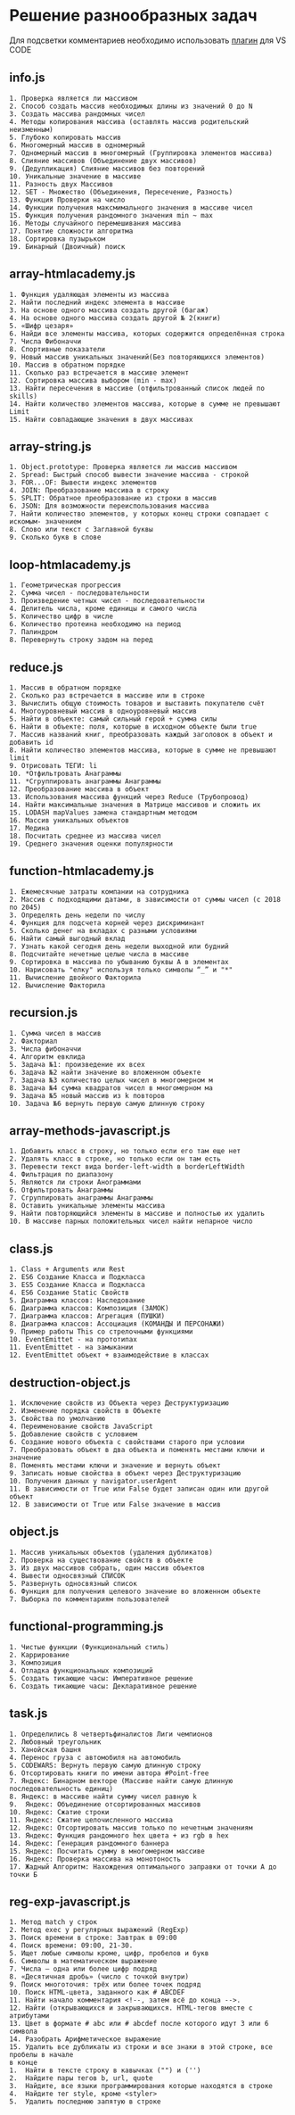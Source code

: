   # Решение разнообразных задач
  Для подсветки комментариев необходимо использовать [плагин](https://marketplace.visualstudio.com/items?itemName=aaron-bond.better-comments "Better Comments") для VS CODE


  ## info.js
    1. Проверка является ли массивом
    2. Способ создать массив необходимых длины из значений 0 до N
    3. Создать массива рандомных чисел
    4. Методы копирования массива (оставлять массив родительский неизменным)
    5. Глубоко копировать массив
    6. Многомерный массив в одномерный
    7. Одномерный массив в многомерный (Группировка элементов массива)
    8. Слияние массивов (Объединение двух массивов)
    9. (Дедупликация) Слияние массивов без повторений
    10. Уникальные значение в массиве
    11. Разность двух Массивов
    12. SET - Множество (Объединения, Пересечение, Разность)
    13. Функция Проверки на число
    14. Функции получения максмимального значения в массиве чисел
    15. Функция получения рандомного значения min ~ max
    16. Методы случайного перемешивания массива
    17. Понятие сложности алгоритма
    18. Сортировка пузырьком
    19. Бинарный (Двоичный) поиск

  ## array-htmlacademy.js
    1. Функция удаляющая элементы из массива
    2. Найти последний индекс элемента в массиве
    3. На основе одного массива создать другой (багаж)
    4. На основе одного массива создать другой № 2(книги)
    5. «Шифр цезаря»
    6. Найди все элементы массива, которых содержится определённая строка
    7. Числа Фибоначчи
    8. Спортивные показатели
    9. Новый массив уникальных значений(Без повторяющихся элементов)
    10. Массив в обратном порядке
    11. Сколько раз встречается в массиве элемент
    12. Сортировка массива выбором (min - max)
    13. Найти пересечения в массиве (отфильтрованный список людей по skills)
    14. Найти количество элементов массива, которые в сумме не превышают Limit
    15. Найти совпадающие значения в двух массивах

  ## array-string.js
    1. Object.prototype: Проверка является ли массив массивом
    2. Spread: Быстрый способ вывести значение массива - строкой
    3. FOR...OF: Вывести индекс элементов
    4. JOIN: Преобразование массива в строку
    5. SPLIT: Обратное преобразование из строки в массив
    6. JSON: Для возможности переиспользования массива
    7. Найти количество элементов, у которых конец строки совпадает с искомым- значением
    8. Слово или текст с Заглавной буквы
    9. Сколько букв в слове

  ## loop-htmlacademy.js
    1. Геометрическая прогрессия
    2. Сумма чисел - последовательности
    3. Произведение четных чисел - последовательности
    4. Делитель числа, кроме единицы и самого числа
    5. Количество цифр в числе
    6. Количество протеина необходимо на период
    7. Палиндром
    8. Перевернуть строку задом на перед

  ## reduce.js
    1. Массив в обратном порядке
    2. Сколько раз встречается в массиве или в строке
    3. Вычислить общую стоимость товаров и выставить покупателю счёт
    4. Многоуровневый массив в одноуровневый массив
    5. Найти в объекте: самый сильный герой + сумма силы
    6. Найти в объекте: поля, которые в исходном объекте были true
    7. Массив названий книг, преобразовать каждый заголовок в объект и добавить id
    8. Найти количество элементов массива, которые в сумме не превышают limit
    9. Отрисовать ТЕГИ: li
    10. *Отфильтровать Анаграммы
    11. *Сгруппировать анаграммы Анаграммы
    12. Преобразование массива в объект
    13. Использования массива функций через Reduce (Трубопровод)
    14. Найти максимальные значения в Матрице массивов и сложить их
    15. LODASH mapValues замена стандартным методом
    16. Массив уникальных объектов
    17. Медина
    18. Посчитать среднее из массива чисел
    19. Среднего значения оценки популярности

  ## function-htmlacademy.js
    1. Ежемесячные затраты компании на сотрудника
    2. Массив с подходящими датами, в зависимости от суммы чисел (с 2018 по 2045)
    3. Определять день недели по числу
    4. Функция для подсчета корней через дискриминант
    5. Сколько денег на вкладах с разными условиями
    6. Найти самый выгодный вклад
    7. Узнать какой сегодня день недели выходной или будний
    8. Подсчитайте нечетные целые числа в массиве
    9. Сортировка в массива по убыванию буквы A в элементах
    10. Нарисовать "елку" используя только символы “_” и "*"
    11. Вычисление двойного Факторила
    12. Вычисление Факторила

  ## recursion.js
    1. Сумма чисел в массив
    2. Факториал
    3. Числа фибоначчи
    4. Алгоритм евклида
    5. Задача №1: произведение их всех
    6. Задача №2 найти значение во вложенном объекте
    7. Задача №3 количество целых чисел в многомерном м
    8. Задача №4 сумма квадратов чисел в многомерном ма
    9. Задача №5 новый массив из k повторов
    10. Задача №6 вернуть первую самую длинную строку

  ## array-methods-javascript.js
    1. Добавить класс в строку, но только если его там еще нет
    2. Удалять класс в строке, но только если он там есть
    3. Перевести текст вида border-left-width в borderLeftWidth
    4. Фильтрация по диапазону
    5. Являются ли строки Анограммами
    6. Отфильтровать Анаграммы
    7. Сгруппировать анаграммы Анаграммы
    8. Оставить уникальные элементы массива
    9. Найти повторяющийся элементы в массиве и полностью их удалить
    10. В массиве парных положительных чисел найти непарное число

  ## class.js
    1. Class + Arguments или Rest
    2. ES6 Создание Класса и Подкласса
    3. ES5 Создание Класса и Подкласса
    4. ES6 Создание Static Свойств
    5. Диаграмма классов: Наследование
    6. Диаграмма классов: Композиция (ЗАМОК)
    7. Диаграмма классов: Агрегация (ПУШКИ)
    8. Диаграмма классов: Ассоциация (КОМАНДЫ И ПЕРСОНАЖИ)
    9. Пример работы This со стрелочными функциями
    10. EventEmittet - на прототипах
    11. EventEmittet - на замыкании
    12. EventEmittet объект + взаимодействие в классах

  ## destruction-object.js
    1. Исключение свойств из Объекта через Деструктуризацию
    2. Изменение порядка свойств в Объекте
    3. Свойства по умолчанию
    4. Переименование свойств JavaScript
    5. Добавление свойств с условием
    6. Создание нового объекта с свойствами старого при условии
    7. Преобразовать объект в два объекта и поменять местами ключи и значение
    8. Поменять местами ключи и значение и вернуть объект
    9. Записать новые свойства в объект через Деструктуризацию
    10. Получения данных у navigator.userAgent
    11. В зависимости от True или False будет записан один или другой объект
    12. В зависимости от True или False значение в массив

  ## object.js
    1. Массив уникальных объектов (удаления дубликатов)
    2. Проверка на существование свойств в объекте
    3. Из двух массивов собрать, один массив объектов
    4. Вывести односвязный СПИСОК
    5. Развернуть односвязный список
    6. Функция для получения целевого значение во вложенном объекте
    7. Выборка по комментариям пользователей

  ## functional-programming.js
    1. Чистые функции (Функциональный стиль)
    2. Каррирование
    3. Композиция
    4. Отладка функциональных композиций
    5. Создать тикающие часы: Императивное решение
    6. Создать тикающие часы: Декларативное решение

  ## task.js
    1. Определились 8 четвертьфиналистов Лиги чемпионов
    2. Любовный треугольник
    3. Ханойская башня
    4. Перенос груза с автомобиля на автомобиль
    5. CODEWARS: Вернуть первую самую длинную строку
    6. Отсортировать книги по имени автора #Point-free
    7. Яндекс: Бинарном векторе (Массиве найти самую длинную последовательность единиц)
    8. Яндекс: в массиве найти сумму чисел равную k
    9.  Яндекс: Объединение отсортированных массивов
    10. Яндекс: Сжатие строки
    11. Яндекс: Сжатие целочисленного массива
    12. Яндекс: Отсортировать массив только по нечетным значениям
    13. Яндекс: Функция рандомного hex цвета + из rgb в hex
    14. Яндекс: Генерация рандомного баннера
    15. Яндекс: Посчитать сумму в многомерном массиве
    16. Яндекс: Проверка массива на монотоность
    17. Жадный Алгоритм: Нахождения оптимального заправки от точки А до точки Б

  ## reg-exp-javascript.js
    1. Метод match у строк
    2. Метод exec у регулярных выражений (RegExp)
    3. Поиск времени в строке: Завтрак в 09:00
    4. Поиск времени: 09:00, 21-30.
    5. Ищет любые символы кроме, цифр, пробелов и букв
    6. Символы в математическом выражение
    7. Числа – одна или более цифр подряд
    8. «Десятичная дробь» (число с точкой внутри)
    9. Поиск многоточия: трёх или более точек подряд
    10. Поиск HTML-цвета, заданного как # ABCDEF
    11. Найти начало комментария <!--, затем всё до конца -->.
    12. Найти (открывающихся и закрывающихся. HTML-тегов вместе с атрибутами
    13. Цвет в формате # abc или # abcdef после которого идут 3 или 6 символа
    14. Разобрать Арифметическое выражение
    15. Удалить все дубликаты из строки и все знаки в этой строке, все пробелы в начале
    в конце
    1.  Найти в тексте строку в кавычках ("") и ('')
    2.  Найдите пары тегов b, url, quote
    3.  Найдите, все языки программирования которые находятся в строке
    4.  Найдите тег style, кроме <styler>
    5.  Удалить последнюю запятую в строке

